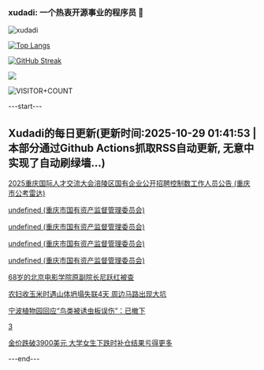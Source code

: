 ### xudadi: 一个热衷开源事业的程序员 👋

![xudadi](https://github-readme-stats-git-masterorgs-github-readme-stats-team.vercel.app/api?username=xudadi)

[![Top Langs](https://github-readme-stats.vercel.app/api/top-langs/?username=xudadi)](https://github.com/anuraghazra/github-readme-stats)

[![GitHub Streak](https://streak-stats.demolab.com?user=xudadi&locale=zh_Hans)](https://git.io/streak-stats)

![](https://raw.githubusercontent.com/xudadi/xudadi/main/assets/github-contribution-grid-snake.svg)

![VISITOR+COUNT](https://komarev.com/ghpvc/?username=xudadi&label=VISITOR+COUNT)


---start---

## Xudadi的每日更新(更新时间:2025-10-29 01:41:53 | 本部分通过Github Actions抓取RSS自动更新, 无意中实现了自动刷绿墙...)

[2025重庆国际人才交流大会涪陵区国有企业公开招聘控制数工作人员公告 (重庆市公考雷达)](https://www.gongkaoleida.com/article/2667038)

[undefined (重庆市国有资产监督管理委员会)](https://dadilab.github.io/feeds/all.xml)

[undefined (重庆市国有资产监督管理委员会)](https://dadilab.github.io/feeds/all.xml)

[undefined (重庆市国有资产监督管理委员会)](https://dadilab.github.io/feeds/all.xml)

[undefined (重庆市国有资产监督管理委员会)](https://dadilab.github.io/feeds/all.xml)

[68岁的北京电影学院原副院长尼跃红被查](https://m.163.com/news/article/KCVS0DRR051492T3.html)

[农妇收玉米时遇山体坍塌失联4天 周边马路出现大坑](https://m.163.com/news/article/KCVS0DI0051492T3.html)

[宁波植物园回应“鸟类被诱虫板误伤”：已撤下](https://m.163.com/news/article/KCVS0DCH051492T3.html)

[3](https://m.163.com/touch/news/sub/domestic)

[金价跌破3900美元 大学女生下跌时补仓结果亏得更多](https://m.163.com/news/article/KCVO5JAU0512B07B.html)

---end---
